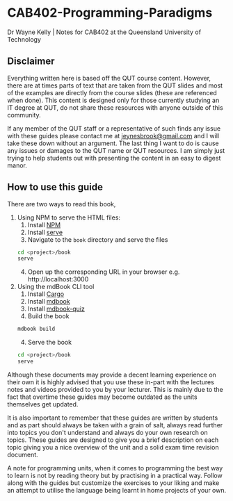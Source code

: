 # CAB402-Programming-Paradigms
Dr Wayne Kelly | Notes for CAB402 at the Queensland University of Technology

## Disclaimer
Everything written here is based off the QUT course content. However, there are at times parts of text that are taken from the QUT slides and most of the examples are directly from the course slides (these are referenced when done). This content is designed only for those currently studying an IT degree at QUT, do not share these resources with anyone outside of this community. 

If any member of the QUT staff or a representative of such finds any issue with these guides please contact me at jeynesbrook@gmail.com and I will take these down without an argument. The last thing I want to do is cause any issues or damages to the QUT name or QUT resources. I am simply just trying to help students out with presenting the content in an easy to digest manor.

## How to use this guide
There are two ways to read this book,
1. Using NPM to serve the HTML files:
    1. Install [NPM](https://docs.npmjs.com/cli/v7/configuring-npm/install)
    2. Install [serve](https://www.npmjs.com/package/serve)
    3. Navigate to the `book` directory and serve the files
    ```bash
    cd <project>/book
    serve
    ```
    4. Open up the corresponding URL in your browser e.g. http://localhost:3000 
2. Using the mdBook CLI tool
    1. Install [Cargo](https://doc.rust-lang.org/cargo/getting-started/installation.html) 
    2. Install [mdbook](https://rust-lang.github.io/mdBook/guide/installation.html)
    2. Install [mdbook-quiz](https://github.com/cognitive-engineering-lab/mdbook-quiz)
    3. Build the book
    ```bash
    mdbook build
    ```
    4. Serve the book
    ```bash
    cd <project>/book
    serve
    ```

Although these documents may provide a decent learning experience on their own it is highly advised that you use these in-part with the lectures notes and videos provided to you by your lecturer. This is mainly due to the fact that overtime these guides may become outdated as the units themselves get updated.

It is also important to remember that these guides are written by students and as part should always be taken with a grain of salt, always read further into topics you don't understand and always do your own research on topics. These guides are designed to give you a brief description on each topic giving you a nice overview of the unit and a solid exam time revision document.

A note for programming units, when it comes to programming the best way to learn is not by reading theory but by practising in a practical way. Follow along with the guides but customize the exercises to your liking and make an attempt to utilise the language being learnt in home projects of your own.
